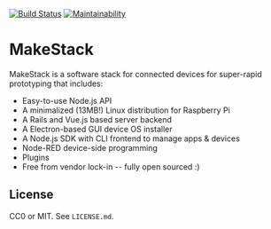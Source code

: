 [![Build Status](https://travis-ci.org/seiyanuta/makestack.svg?branch=master)](https://travis-ci.org/seiyanuta/makestack)
[![Maintainability](https://api.codeclimate.com/v1/badges/16d7d304999e8aa97dd4/maintainability)](https://codeclimate.com/github/seiyanuta/makestack/maintainability)

MakeStack
=========

MakeStack is a software stack for connected devices for super-rapid prototyping that includes:

- Easy-to-use Node.js API
- A minimalized (13MB!) Linux distribution for Raspberry Pi
- A Rails and Vue.js based server backend
- A Electron-based GUI device OS installer
- A Node.js SDK with CLI frontend to manage apps & devices
- Node-RED device-side programming
- Plugins
- Free from vendor lock-in -- fully open sourced :)

License
-------
CC0 or MIT. See `LICENSE.md`.
